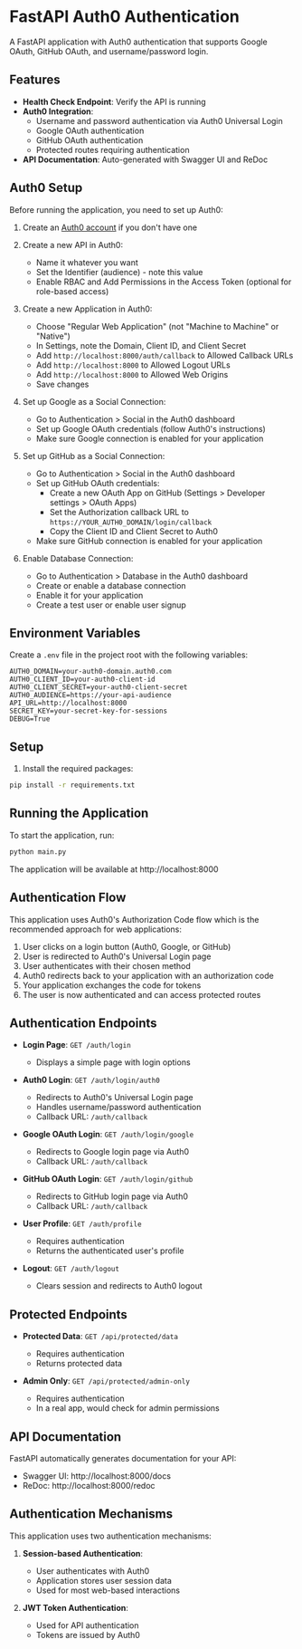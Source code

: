 # FastAPI Auth0 Authentication

A FastAPI application with Auth0 authentication that supports Google OAuth, GitHub OAuth, and username/password login.

## Features

- **Health Check Endpoint**: Verify the API is running
- **Auth0 Integration**: 
  - Username and password authentication via Auth0 Universal Login
  - Google OAuth authentication
  - GitHub OAuth authentication
  - Protected routes requiring authentication
- **API Documentation**: Auto-generated with Swagger UI and ReDoc

## Auth0 Setup

Before running the application, you need to set up Auth0:

1. Create an [Auth0 account](https://auth0.com/) if you don't have one
2. Create a new API in Auth0:
   - Name it whatever you want
   - Set the Identifier (audience) - note this value
   - Enable RBAC and Add Permissions in the Access Token (optional for role-based access)

3. Create a new Application in Auth0:
   - Choose "Regular Web Application" (not "Machine to Machine" or "Native")
   - In Settings, note the Domain, Client ID, and Client Secret
   - Add `http://localhost:8000/auth/callback` to Allowed Callback URLs
   - Add `http://localhost:8000` to Allowed Logout URLs
   - Add `http://localhost:8000` to Allowed Web Origins
   - Save changes

4. Set up Google as a Social Connection:
   - Go to Authentication > Social in the Auth0 dashboard
   - Set up Google OAuth credentials (follow Auth0's instructions)
   - Make sure Google connection is enabled for your application

5. Set up GitHub as a Social Connection:
   - Go to Authentication > Social in the Auth0 dashboard
   - Set up GitHub OAuth credentials:
     - Create a new OAuth App on GitHub (Settings > Developer settings > OAuth Apps)
     - Set the Authorization callback URL to `https://YOUR_AUTH0_DOMAIN/login/callback`
     - Copy the Client ID and Client Secret to Auth0
   - Make sure GitHub connection is enabled for your application

6. Enable Database Connection:
   - Go to Authentication > Database in the Auth0 dashboard
   - Create or enable a database connection
   - Enable it for your application
   - Create a test user or enable user signup

## Environment Variables

Create a `.env` file in the project root with the following variables:

```
AUTH0_DOMAIN=your-auth0-domain.auth0.com
AUTH0_CLIENT_ID=your-auth0-client-id
AUTH0_CLIENT_SECRET=your-auth0-client-secret
AUTH0_AUDIENCE=https://your-api-audience
API_URL=http://localhost:8000
SECRET_KEY=your-secret-key-for-sessions
DEBUG=True
```

## Setup

1. Install the required packages:
```bash
pip install -r requirements.txt
```

## Running the Application

To start the application, run:
```bash
python main.py
```

The application will be available at http://localhost:8000

## Authentication Flow

This application uses Auth0's Authorization Code flow which is the recommended approach for web applications:

1. User clicks on a login button (Auth0, Google, or GitHub)
2. User is redirected to Auth0's Universal Login page
3. User authenticates with their chosen method
4. Auth0 redirects back to your application with an authorization code
5. Your application exchanges the code for tokens
6. The user is now authenticated and can access protected routes

## Authentication Endpoints

- **Login Page**: `GET /auth/login`
  - Displays a simple page with login options

- **Auth0 Login**: `GET /auth/login/auth0`
  - Redirects to Auth0's Universal Login page
  - Handles username/password authentication
  - Callback URL: `/auth/callback`

- **Google OAuth Login**: `GET /auth/login/google`
  - Redirects to Google login page via Auth0
  - Callback URL: `/auth/callback`

- **GitHub OAuth Login**: `GET /auth/login/github`
  - Redirects to GitHub login page via Auth0
  - Callback URL: `/auth/callback`

- **User Profile**: `GET /auth/profile`
  - Requires authentication
  - Returns the authenticated user's profile

- **Logout**: `GET /auth/logout`
  - Clears session and redirects to Auth0 logout

## Protected Endpoints

- **Protected Data**: `GET /api/protected/data`
  - Requires authentication
  - Returns protected data

- **Admin Only**: `GET /api/protected/admin-only`
  - Requires authentication
  - In a real app, would check for admin permissions

## API Documentation

FastAPI automatically generates documentation for your API:
- Swagger UI: http://localhost:8000/docs
- ReDoc: http://localhost:8000/redoc

## Authentication Mechanisms

This application uses two authentication mechanisms:

1. **Session-based Authentication**:
   - User authenticates with Auth0
   - Application stores user session data
   - Used for most web-based interactions

2. **JWT Token Authentication**:
   - Used for API authentication
   - Tokens are issued by Auth0 